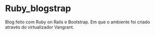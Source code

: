 # Ruby_blogstrap
 Blog feito com Ruby on Rails e Bootstrap. Em que o ambiente foi criado através do virtualizador Vangrant.
